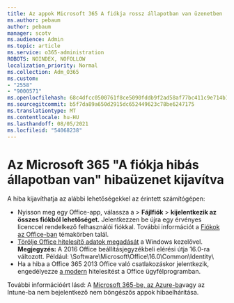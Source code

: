 ```yaml
---
title: Az appok Microsoft 365 A fiókja rossz állapotban van üzenetben
ms.author: pebaum
author: pebaum
manager: scotv
ms.audience: Admin
ms.topic: article
ms.service: o365-administration
ROBOTS: NOINDEX, NOFOLLOW
localization_priority: Normal
ms.collection: Adm_O365
ms.custom:
- "2558"
- "9000571"
ms.openlocfilehash: 68c4dfcc0500761f8ce5090fddb9f2ad58af77bc411c9e714b14c383fef177de
ms.sourcegitcommit: b5f7da89a650d2915dc652449623c78be6247175
ms.translationtype: MT
ms.contentlocale: hu-HU
ms.lasthandoff: 08/05/2021
ms.locfileid: "54068238"
---
```

# <a name="fixing-the-microsoft-365-apps-your-account-is-in-a-bad-state-error"></a>Az Microsoft 365 "A fiókja hibás állapotban van" hibaüzenet kijavítva

A hiba kijavíthatja az alábbi lehetőségekkel az érintett számítógépen:

- Nyisson meg egy Office-app, válassza a  >  **Fájlfiók**  >  **kijelentkezik az összes fiókból lehetőséget.** Jelentkezzen be újra egy érvényes licenccel rendelkező felhasználói fiókkal. További információt a [Fiókok az Office-ban](https://support.office.com/article/accounts-in-office-628ea040-f265-49de-b986-be09c3ebf8a9) témakörben talál.
- [Törölje Office hitelesítő adatok megadását](https://docs.microsoft.com/office/troubleshoot/error-messages/another-account-already-signed-in#step-3-clear-cached-credentials-on-the-computer) a Windows kezelővel.<br>
  **Megjegyzés:** A 2016 Office beállításjegyzékbeli elérési útja 16.0-ra változott. Például: \Software\Microsoft\Office\16.0\Common\Identity\
- Ha a hiba a Office 365 2013 Office való csatlakozáskor jelentkezik, engedélyezze [a modern](https://docs.microsoft.com/microsoft-365/admin/security-and-compliance/enable-modern-authentication) hitelesítést a Office ügyfélprogramban.

További információért lásd: A [Microsoft 365-be, az Azure-ba](https://support.office.com/article/how-to-troubleshoot-non-browser-apps-that-can-t-sign-in-to-office-365-azure-or-intune-3ba1b268-66f6-462c-b0e5-070f5c2603c1)vagy az Intune-ba nem bejelentkező nem böngészős appok hibaelhárítása.


